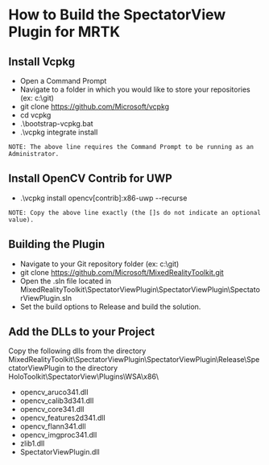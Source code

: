 # How to Build the SpectatorView Plugin for MRTK

## Install Vcpkg
- Open a Command Prompt
- Navigate to a folder in which you would like to store your repositories (ex: c:\git)
- git clone https://github.com/Microsoft/vcpkg
- cd vcpkg
- .\bootstrap-vcpkg.bat
- .\vcpkg integrate install
```
NOTE: The above line requires the Command Prompt to be running as an Administrator.
```

## Install OpenCV Contrib for UWP
- .\vcpkg install opencv[contrib]:x86-uwp --recurse 
```
NOTE: Copy the above line exactly (the []s do not indicate an optional value).
```

## Building the Plugin
- Navigate to your Git repository folder (ex: c:\git)
- git clone https://github.com/Microsoft/MixedRealityToolkit.git
- Open the .sln file located in MixedRealityToolkit\SpectatorViewPlugin\SpectatorViewPlugin\SpectatorViewPlugin.sln
- Set the build options to Release and build the solution.

## Add the DLLs to your Project
Copy the following dlls from the directory MixedRealityToolkit\SpectatorViewPlugin\SpectatorViewPlugin\Release\SpectatorViewPlugin to the directory HoloToolkit\SpectatorView\Plugins\WSA\x86\
- opencv_aruco341.dll
- opencv_calib3d341.dll
- opencv_core341.dll
- opencv_features2d341.dll
- opencv_flann341.dll
- opencv_imgproc341.dll
- zlib1.dll
- SpectatorViewPlugin.dll
